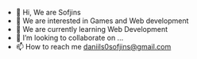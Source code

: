 - 👋 Hi, We are Sofjins
- 👀 We are interested in Games and Web development
- 🌱 We are currently learning Web Development
- 💞️ I’m looking to collaborate on ...
- 📫 How to reach me daniils0sofjins@gmail.com

<!---
Sofjins/Sofjins is a ✨ special ✨ repository because its `README.md` (this file) appears on your GitHub profile.
You can click the Preview link to take a look at your changes.
--->
